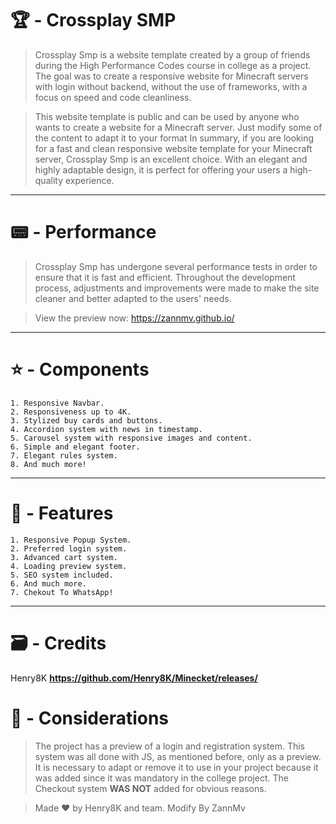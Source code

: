 # 🏆 - Crossplay SMP

> Crossplay Smp is a website template created by a group of friends during the High Performance Codes course in college as a project. The goal was to create a responsive website for Minecraft servers with login without backend, without the use of frameworks, with a focus on speed and code cleanliness.

> This website template is public and can be used by anyone who wants to create a website for a Minecraft server. Just modify some of the content to adapt it to your format
> In summary, if you are looking for a fast and clean responsive website template for your Minecraft server, Crossplay Smp is an excellent choice. With an elegant and highly adaptable design, it is perfect for offering your users a high-quality experience.

---

# 📟 - Performance

> Crossplay Smp has undergone several performance tests in order to ensure that it is fast and efficient. Throughout the development process, adjustments and improvements were made to make the site cleaner and better adapted to the users' needs.

> View the preview now: https://zannmv.github.io/
---

# ⭐ - Components

```
1. Responsive Navbar.
2. Responsiveness up to 4K.
3. Stylized buy cards and buttons.
4. Accordion system with news in timestamp.
5. Carousel system with responsive images and content.
6. Simple and elegant footer.
7. Elegant rules system.
8. And much more!
```

---

# 🔔 - Features

```
1. Responsive Popup System.
2. Preferred login system.
3. Advanced cart system.
4. Loading preview system.
5. SEO system included.
6. And much more.
7. Chekout To WhatsApp!
```
---

# 🗃️ - Credits
Henry8K
**https://github.com/Henry8K/Minecket/releases/**

# 🎯 - Considerations

> The project has a preview of a login and registration system. This system was all done with JS, as mentioned before, only as a preview. It is necessary to adapt or remove it to use in your project because it was added since it was mandatory in the college project. The Checkout system **WAS NOT** added for obvious reasons.

> Made ♥️ by Henry8K and team.
> Modify By ZannMv
